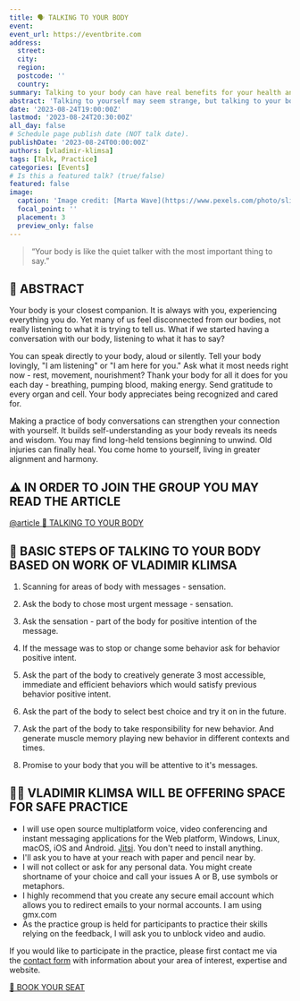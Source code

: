 ```yaml
---
title: 🗣️ TALKING TO YOUR BODY
event: 
event_url: https://eventbrite.com
address:
  street: 
  city: 
  region: 
  postcode: ''
  country: 
summary: Talking to your body can have real benefits for your health and wellbeing
abstract: 'Talking to yourself may seem strange, but talking to your body can have real benefits for your health and wellbeing. By speaking out loud, you send messages to your subconscious mind that can actually make you feel better physically and mentally.'
date: '2023-08-24T19:00:00Z'
lastmod: '2023-08-24T20:30:00Z'
all_day: false
# Schedule page publish date (NOT talk date).
publishDate: '2023-08-24T00:00:00Z'
authors: [vladimir-klimsa]
tags: [Talk, Practice]
categories: [Events]
# Is this a featured talk? (true/false)
featured: false
image:
  caption: 'Image credit: [Marta Wave](https://www.pexels.com/photo/slim-woman-practicing-yoga-asana-6453936/)'
  focal_point: ''
  placement: 3
  preview_only: false
---
```


> “Your body is like the quiet talker with the most important thing to say.”

## 📄 ABSTRACT

Your body is your closest companion. It is always with you, experiencing everything you do. Yet many of us feel disconnected from our bodies, not really listening to what it is trying to tell us. What if we started having a conversation with our body, listening to what it has to say?

You can speak directly to your body, aloud or silently. Tell your body lovingly, "I am listening" or "I am here for you." Ask what it most needs right now - rest, movement, nourishment? Thank your body for all it does for you each day - breathing, pumping blood, making energy. Send gratitude to every organ and cell. Your body appreciates being recognized and cared for.

Making a practice of body conversations can strengthen your connection with yourself. It builds self-understanding as your body reveals its needs and wisdom. You may find long-held tensions beginning to unwind. Old injuries can finally heal. You come home to yourself, living in greater alignment and harmony.

## ⚠️ IN ORDER TO JOIN THE GROUP YOU MAY READ THE ARTICLE

[@article 📜 TALKING TO YOUR BODY](/en/post/20230828-talking-body)

## 👣 BASIC STEPS OF TALKING TO YOUR BODY BASED ON WORK OF VLADIMIR KLIMSA

1. Scanning for areas of body with messages - sensation. 

2. Ask the body to chose most urgent message - sensation.

3. Ask the sensation - part of the body for positive intention of the message.

4. If the message was to stop or change some behavior ask for behavior positive intent.
  
5. Ask the part of the body to creatively generate 3 most accessible, immediate and efficient behaviors which would satisfy previous behavior positive intent.
   
6. Ask the part of the body to select best choice and try it on in the future.

7. Ask the part of the body to take responsibility for new behavior. And generate muscle memory playing new behavior in different contexts and times.

8. Promise to your body that you will be attentive to it's messages.

## 👨‍🦲 VLADIMIR KLIMSA WILL BE OFFERING SPACE FOR SAFE PRACTICE

- I will use open source multiplatform voice, video conferencing and instant messaging applications for the Web platform, Windows, Linux, macOS, iOS and Android. [Jitsi](https://en.wikipedia.org/wiki/Jitsi). You don't need to install anything.
- I'll ask you to have at your reach with paper and pencil near by.
- I will not collect or ask for any personal data. You might create shortname of your choice and call your issues A or B, use symbols or metaphors.
- I highly recommend that you create any secure email account which allows you to redirect emails to your normal accounts. I am using gmx.com
- As the practice group is held for participants to practice their skills relying on the feedback, I will ask you to unblock video and audio.

If you would like to participate in the practice, please first contact me via the [contact form](/en/#contact) with information about your area of interest, expertise and website.

<a href="/#contact" aria-label="BOOK YOUR SEAT" class="btn btn-danger btn-block text-white">🎫 BOOK YOUR SEAT</a>
